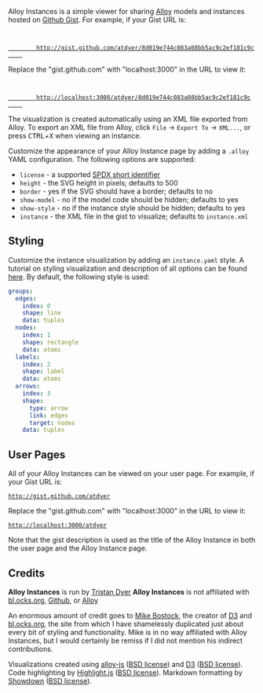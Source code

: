 Alloy Instances is a simple viewer for sharing [Alloy](http://alloytools.org/) models and instances hosted on [Github Gist](https://gist.github.com). For example, if your Gist URL is:

<code>
    <a href="http://gist.github.com/atdyer/8d019e744c083a08bb5ac9c2ef181c9c">
        http://gist.github.com/atdyer/8d019e744c083a08bb5ac9c2ef181c9c
    </a>
</code>

Replace the "gist.github.com" with "localhost:3000" in the URL to view it:

<code>
    <a href="http://localhost:3000/atdyer/8d019e744c083a08bb5ac9c2ef181c9c">
        http://localhost:3000/atdyer/8d019e744c083a08bb5ac9c2ef181c9c
    </a>
</code>

The visualization is created automatically using an XML file exported from Alloy. To export an XML file from Alloy, click `File` &#x2192; `Export To` &#x2192; `XML...`, or press <kbd>CTRL</kbd>+<kbd>X</kbd> when viewing an instance.

Customize the appearance of your Alloy Instance page by adding a `.alloy` YAML configuration. The following options are supported:
* `license` - a supported [SPDX short identifier](https://opensource.org/licenses/alphabetical)
* `height` - the SVG height in pixels; defaults to 500
* `border` - yes if the SVG should have a border; defaults to no
* `show-model` - no if the model code should be hidden; defaults to yes
* `show-style` - no if the instance style should be hidden; defaults to yes
* `instance` - the XML file in the gist to visualize; defaults to `instance.xml`

## Styling

Customize the instance visualization by adding an `instance.yaml` style. A tutorial on styling visualization and description of all options can be found [here](/style). By default, the following style is used:

```yaml
groups:
  edges:
    index: 0
    shape: line
    data: tuples
  nodes:
    index: 1
    shape: rectangle
    data: atoms
  labels:
    index: 2
    shape: label
    data: atoms
  arrows:
    index: 3
    shape:
      type: arrow
      link: edges
      target: nodes
    data: tuples
```

## User Pages

All of your Alloy Instances can be viewed on your user page. For example, if your Gist URL is:

<code><a href='http://gist.github.com/atdyer/'>http://gist.github.com/atdyer</a></code>

Replace the "gist.github.com" with "localhost:3000" in the URL to view it:

<code><a href='http://localhost:3000/atdyer'>http://localhost:3000/atdyer</a></code>

Note that the gist description is used as the title of the Alloy Instance in both the user page and the Alloy Instance page.

## Credits

**Alloy Instances** is run by [Tristan Dyer](https://github.com/atdyer)
**Alloy Instances** is not affiliated with [bl.ocks.org](https://bl.ocks.org/), [Github](https://github.com), or [Alloy](http://alloytools.org)

An enormous amount of credit goes to [Mike Bostock](https://bost.ocks.org/mike/), the creator of [D3](https://d3js.org) and [bl.ocks.org](https://bl.ocks.org/), the site from which I have shamelessly duplicated just about every bit of styling and functionality. Mike is in no way affiliated with Alloy Instances, but I would certainly be remiss if I did not mention his indirect contributions.

Visualizations created using [alloy-js](https://github.com/atdyer/alloy-js.git) ([BSD license](https://github.com/atdyer/alloy-js/blob/master/LICENSE)) and [D3](https://d3js.org) ([BSD license](https://github.com/d3/d3/blob/master/LICENSE)).
Code highlighting by [Highlight.js](https://highlightjs.org/) ([BSD license](https://github.com/isagalaev/highlight.js/blob/master/LICENSE)).
Markdown formatting by [Showdown](http://showdownjs.com/) ([BSD license](https://github.com/showdownjs/showdown/blob/master/license.txt)).